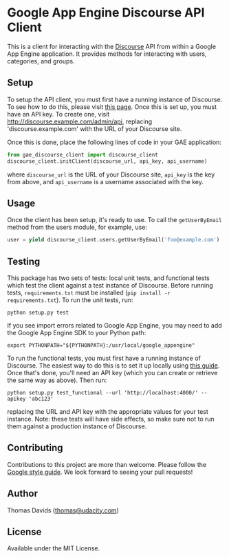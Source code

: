 # Google App Engine Discourse API Client

This is a client for interacting with the [Discourse](https://www.discourse.org) API from within a Google
App Engine application. It provides methods for interacting with users, categories, and groups.

## Setup

To setup the API client, you must first have a running instance of Discourse. To see how to do
this, please visit
[this page](https://github.com/discourse/discourse/blob/master/docs/INSTALL-cloud.md). Once this
is set up, you must have an API key. To create one, visit http://discourse.example.com/admin/api,
replacing 'discourse.example.com' with the URL of your Discourse site.

Once this is done, place the following lines of code in your GAE application:

```py
from gae_discourse_client import discourse_client
discourse_client.initClient(discourse_url, api_key, api_username)
```

where `discourse_url` is the URL of your Discourse site, `api_key` is the key from above, and
`api_username` is a username associated with the key.

## Usage

Once the client has been setup, it's ready to use. To call the `getUserByEmail` method from the
users module, for example, use:

```py
user = yield discourse_client.users.getUserByEmail('foo@example.com')
```

## Testing

This package has two sets of tests: local unit tests, and functional tests which test the client
against a test instance of Discourse. Before running tests, `requirements.txt` must be installed
(`pip install -r requirements.txt`). To run the unit tests, run:

```
python setup.py test
```

If you see import errors related to Google App Engine, you may need to add the Google App Engine
SDK to your Python path:

```
export PYTHONPATH="${PYTHONPATH}:/usr/local/google_appengine"
```

To run the functional tests, you must first have a running instance of Discourse. The easiest way
to do this is to set it up locally using
[this guide](https://github.com/discourse/discourse/blob/master/docs/VAGRANT.md). Once that's
done, you'll need an API key (which you can create or retrieve the same way as above). Then run:

```
python setup.py test_functional --url 'http://localhost:4000/' --apikey 'abc123'
```

replacing the URL and API key with the appropriate values for your test instance. Note: these
tests will have side effects, so make sure not to run them against a production instance of
Discourse.

## Contributing

Contributions to this project are more than welcome. Please follow the
[Google style guide](https://google-styleguide.googlecode.com/svn/trunk/pyguide.html). We look
forward to seeing your pull requests!

## Author

Thomas Davids (thomas@udacity.com)

## License

Available under the MIT License.
